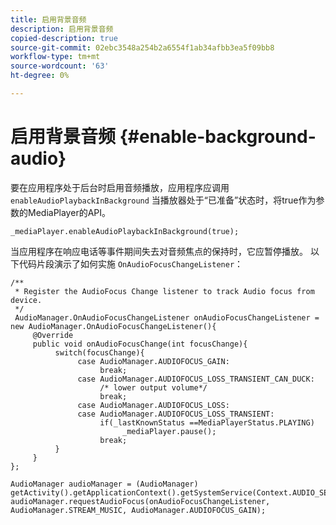 ```yaml
---
title: 启用背景音频
description: 启用背景音频
copied-description: true
source-git-commit: 02ebc3548a254b2a6554f1ab34afbb3ea5f09bb8
workflow-type: tm+mt
source-wordcount: '63'
ht-degree: 0%

---
```


# 启用背景音频 {#enable-background-audio}

要在应用程序处于后台时启用音频播放，应用程序应调用 `enableAudioPlaybackInBackground` 当播放器处于“已准备”状态时，将true作为参数的MediaPlayer的API。

```
_mediaPlayer.enableAudioPlaybackInBackground(true);
```

当应用程序在响应电话等事件期间失去对音频焦点的保持时，它应暂停播放。 以下代码片段演示了如何实施 `OnAudioFocusChangeListener`：

```
/** 
 * Register the AudioFocus Change listener to track Audio focus from device. 
 */ 
 AudioManager.OnAudioFocusChangeListener onAudioFocusChangeListener = new AudioManager.OnAudioFocusChangeListener(){ 
     @Override 
     public void onAudioFocusChange(int focusChange){ 
          switch(focusChange){ 
               case AudioManager.AUDIOFOCUS_GAIN: 
                    break; 
               case AudioManager.AUDIOFOCUS_LOSS_TRANSIENT_CAN_DUCK: 
                    /* lower output volume*/ 
                    break; 
               case AudioManager.AUDIOFOCUS_LOSS: 
               case AudioManager.AUDIOFOCUS_LOSS_TRANSIENT: 
                    if(_lastKnownStatus ==MediaPlayerStatus.PLAYING) 
                         _mediaPlayer.pause(); 
                    break; 
          } 
     } 
}; 
 
AudioManager audioManager = (AudioManager) getActivity().getApplicationContext().getSystemService(Context.AUDIO_SERVICE); 
audioManager.requestAudioFocus(onAudioFocusChangeListener, AudioManager.STREAM_MUSIC, AudioManager.AUDIOFOCUS_GAIN);
```
